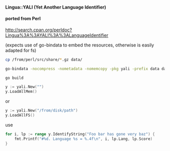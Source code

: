 #### Lingua::YALI (Yet Another Language Identifier)
#### ported from Perl 
http://search.cpan.org/perldoc?Lingua%3A%3AYALI%3A%3ALanguageIdentifier

(expects use of go-bindata to embed the resources, otherwise is easily adapted for fs)

```sh
cp /from/perl/src/share/*.gz data/
```

```sh
go-bindata -nocompress -nometadata -nomemcopy -pkg yali -prefix data data/
```

```sh
go build
```

```go
y := yali.New("")
y.LoadAllMem()
```

or

```go
y := yali.New("/from/disk/path")
y.LoadAllFS()
```

use

```go
for i, lp := range y.IdentifyString("Foo bar has gone very baz") {
	fmt.Printf("#%d. Language %s = %.4f\n", i, lp.Lang, lp.Score)
}
```

